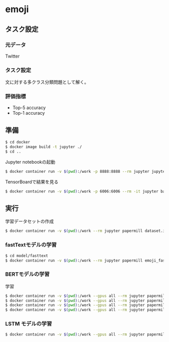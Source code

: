 # emoji

## タスク設定

### 元データ

Twitter

### タスク設定

文に対する多クラス分類問題として解く。

### 評価指標

- Top-5 accuracy
- Top-1 accuracy

## 準備

```sh
$ cd docker
$ docker image build -t jupyter ./
$ cd ..
```

Jupyter notebookの起動

```sh
$ docker container run -v $(pwd):/work -p 8888:8888 --rm jupyter jupyter notebook --ip 0.0.0.0 --allow-root
```

TensorBoardで結果を見る

```sh
$ docker container run -v $(pwd):/work -p 6006:6006 --rm -it jupyter bash -c 'pip install tensorboard && tensorboard --logdir runs --host=0.0.0.0'
```

## 実行

学習データセットの作成

```sh
$ docker container run -v $(pwd):/work --rm jupyter papermill dataset.ipynb output/dataset_out.ipynb -p tweet_file tweets.json -p test_valid_size_per_emoji 500 -p out_dir output
```

### fastTextモデルの学習

```sh
$ cd model/fasttext
$ docker container run -v $(pwd):/work --rm jupyter papermill emoji_fasttext.ipynb output/output.ipynb
```

### BERTモデルの学習

学習


```sh
$ docker container run -v $(pwd):/work --gpus all --rm jupyter papermill model.ipynb output/bert-tune_layer_classifier.ipynb -p data_dir data -p tune_layer classifier -p name bert-tune_layer_classifier
$ docker container run -v $(pwd):/work --gpus all --rm jupyter papermill model.ipynb output/bert-tune_layer_last_and_classifier.ipynb -p data_dir data -p tune_layer last_and_classifier -p name bert-tune_layer_last_and_classifier
$ docker container run -v $(pwd):/work --gpus all --rm jupyter papermill model.ipynb output/bert-tune_layer_all.ipynb -p data_dir data -p tune_layer all -p name bert-tune_layer_all
$ docker container run -v $(pwd):/work --gpus all --rm jupyter papermill model.ipynb output/bert-tune_layer_all-warmup_rate_0.ipynb -p data_dir data -p tune_layer all -p warmup_rate 0 -p name bert-tune_layer_all-warmup_rate_0
```


### LSTM モデルの学習

```sh
$ docker container run -v $(pwd):/work --gpus all --rm jupyter papermill model.ipynb output/lstm.ipynb -p data_dir "./data/" -p name lstm
```

